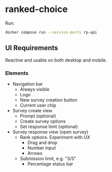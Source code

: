 # ranked-choice

Run:
```bash
docker compose run --service-ports rp-api
```

## UI Requirements
Reactive and usable on both desktop and mobile.

### Elements

- Navigation bar
  - Always visible
  - Logo
  - New survey creation button
  - Current user chip
- Survey create view
  - Prompt (optional)
  - Create survey options
  - Set response limit (optional)
- Survey response view (open survey)
  - Rank options. Experiment with UX
    - Drag and drop
    - Number input
    - Arrows
  - Submission limit, e.g. "3/5"
    - Percentage status bar
